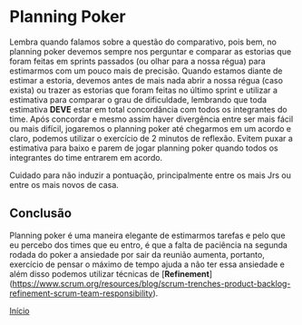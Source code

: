 # Planning Poker

Lembra quando falamos sobre a questão do comparativo, pois bem, no planning poker devemos sempre nos perguntar e comparar as estorias que foram feitas em sprints passados (ou olhar para a nossa régua) para estimarmos com um pouco mais de precisão. Quando estamos diante de estimar a estoria, devemos antes de mais nada abrir a nossa régua (caso exista) ou trazer as estorias que foram feitas no último sprint e utilizar a estimativa para comparar o grau de dificuldade, lembrando que toda estimativa **DEVE** estar em total concordância com todos os integrantes do time. Após concordar e mesmo assim haver divergência entre ser mais fácil ou mais difícil, jogaremos o planning poker até chegarmos em um acordo e claro, podemos utilizar o exercício de 2 minutos de reflexão. Evitem puxar a estimativa para baixo e parem de jogar planning poker quando todos os integrantes do time entrarem em acordo.

Cuidado para não induzir a pontuação, principalmente entre os mais Jrs ou entre os mais novos de casa.

## Conclusão

Planning poker é uma maneira elegante de estimarmos tarefas e pelo que eu percebo dos times que eu entro, é que a falta de paciência na segunda rodada do poker a ansiedade por sair da reunião aumenta, portanto, exercício de pensar o máximo de tempo ajuda a não ter essa ansiedade e além disso podemos utilizar técnicas de [**Refinement**] (https://www.scrum.org/resources/blog/scrum-trenches-product-backlog-refinement-scrum-team-responsibility). 

[Início](https://github.com/thiagomarquessp/dividir-para-conquistar/blob/master/README.md)